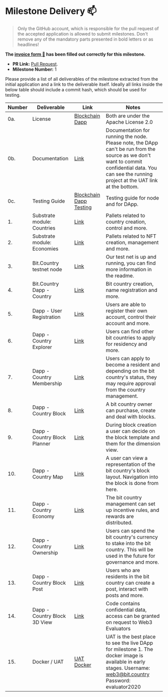 # Milestone Delivery :mailbox:

> Only the GitHub account, which is responsible for the pull request of the accepted application is allowed to submit milestones. Don't remove any of the mandatory parts presented in bold letters or as headlines!

**The [invoice form :pencil:](https://forms.gle/8Wx7nxtq8fKrsuEz8) has been filled out correctly for this milestone.**  

* **PR Link:** [Pull Request](https://github.com/w3f/Open-Grants-Program/pull/78). 
* **Milestone Number:** 1

Please provide a list of all deliverables of the milestone extracted from the initial application and a link to the deliverable itself. Ideally all links inside the below table should include a commit hash, which should be used for testing.

| Number | Deliverable | Link | Notes |
| ------------- | ------------- | ------------- |------------- |
| 0a. | License | [Blockchain](https://github.com/bit-country/Bit-Country-Blockchain/blob/master/LICENSE) [Dapp](https://github.com/bit-country/Bit-Country-Dapp/blob/master/LICENSE) | Both are under the Apache License 2.0 |
| 0b. | Documentation | [Link](https://github.com/bit-country/Bit-Country-Blockchain/blob/master/README.md) | Documentation for running the node. Please note, the DApp can't be run from the source as we don't want to commit confidential data. You can see the running project at the UAT link at the bottom. |
| 0c. | Testing Guide | [Blockchain](https://github.com/bit-country/Bit-Country-Blockchain/blob/master/README.md) [Dapp Testing](https://github.com/bit-country/Bit-Country-Dapp/blob/master/ci/README.md) | Testing guide for node and for DApp. |
| 1. | Substrate module: Countries | [Link](https://github.com/bit-country/Bit-Country-Blockchain/tree/master/pallets) | Pallets related to country creation, control and more. |
| 2. | Substrate module: Economies | [Link](https://github.com/bit-country/Bit-Country-Blockchain/tree/master/pallets) | Pallets related to NFT creation, management and more. |
| 3. | Bit.Country testnet node | [Link](https://github.com/bit-country/Bit-Country-Blockchain/) | Our test net is up and running, you can find more information in the readme. |
| 4. | Bit.Country Dapp - Country | [Link](https://github.com/bit-country/Bit-Country-Dapp/commit/017d220546513d34aaa583eaf1a4bef6855ec0ef) | Bit country creation, name registration and more. |
| 5. | Dapp - User Registration | [Link](https://github.com/bit-country/Bit-Country-Dapp/commit/017d220546513d34aaa583eaf1a4bef6855ec0ef) | Users are able to register their own account, control their account and more. |
| 6. | Dapp - Country Explorer | [Link](https://github.com/bit-country/Bit-Country-Dapp/commit/017d220546513d34aaa583eaf1a4bef6855ec0ef) | Users can find other bit countries to apply for residency and more. |
| 7. | Dapp - Country Membership | [Link](https://github.com/bit-country/Bit-Country-Dapp/commit/017d220546513d34aaa583eaf1a4bef6855ec0ef) | Users can apply to become a resident and depending on the bit country's status, they may require approval from the country management. |
| 8. | Dapp - Country Block | [Link](https://github.com/bit-country/Bit-Country-Dapp/commit/017d220546513d34aaa583eaf1a4bef6855ec0ef) | A bit country owner can purchase, create and deal with blocks. |
| 9. | Dapp - Country Block Planner | [Link](https://github.com/bit-country/Bit-Country-Dapp/commit/017d220546513d34aaa583eaf1a4bef6855ec0ef) | During block creation a user can decide on the block template and them for the dimension view. |
| 10. | Dapp - Country Map | [Link](https://github.com/bit-country/Bit-Country-Dapp/commit/017d220546513d34aaa583eaf1a4bef6855ec0ef) | A user can view a representation of the bit country's block layout. Navigation into the block is done from here. |
| 11. | Dapp - Country Economy | [Link](https://github.com/bit-country/Bit-Country-Dapp/commit/017d220546513d34aaa583eaf1a4bef6855ec0ef) | The bit country management can set up incentive rules, and rewards are distributed. |
| 12. | Dapp - Country Ownership | [Link](https://github.com/bit-country/Bit-Country-Dapp/commit/017d220546513d34aaa583eaf1a4bef6855ec0ef) | Users can spend the bit country's currency to stake into the bit country. This will be used in the future for governance and more. |
| 13. | Dapp - Country Block Post | [Link](https://github.com/bit-country/Bit-Country-Dapp/commit/017d220546513d34aaa583eaf1a4bef6855ec0ef) | Users who are residents in the bit country can create a post, interact with posts and more. |
| 14. | Dapp - Country Block 3D View | [Link](https://github.com/bit-country/Bit-Country-Dapp) | Code contains confidential data, access can be granted on request to Web3 Evaluators | Dimension viewer for the view behind the timeline. Users are able to walk around and perform basic activities. More features to come. |
| 15. | Docker / UAT | [UAT](http://uat.bit.country/) [Docker](https://github.com/bit-country/Bit-Country-Dapp/blob/master/README.md#docker-image) | UAT is the best place to see the live DApp for milestone 1. The docker image is available in early stages. Username: web3@bit.country Password: evaluator2020 |
